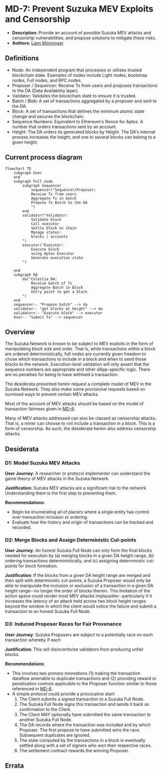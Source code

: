 # MD-7: Prevent Suzuka MEV Exploits and Censorship
- **Description**: Provide an account of possible Suzuka MEV attacks and censorship vulnerabilities, and propose solutions to mitigate these risks.
- **Authors**: [Liam Monninger](mailto:liam@movementlabs.xyz)

## Definitions

 * Node: An independent program that processes or utilizes trusted blockchain state. Examples of nodes include Light nodes, bootstrap nodes, Full nodes, and RPC nodes.
 * Proposer / Sequencer: Receive Tx from users and proposes transactions to the DA (Data Availability layer).
 * Validator: Validates the blockchain state to ensure it is trusted.
 * Batch / Blob: A set of transactions aggregated by a proposer and sent to the DA.
 * Block: A set of transactions that defines the minimum atomic state change and secures the blockchain.
 * Sequence Numbers: Equivalent to Ethereum's Nonce for Aptos. A number that orders transactions sent by an account.
 * Height: The DA orders its generated blocks by Height. The DA's internal process increases the height, and one to several blocks can belong to a given height.

## Current process diagram
```mermaid
flowchart TD
    subgraph User
    end
    subgraph Full node
        subgraph Sequencer
            sequencer("Sequencer/Proposer:
            Receive Tx from users
            Aggregate Tx in batch
            Propose Tx Batch to the DA
            ")
        end
        validator("Validator:
            Validate block
            Call executor
            Settle block on chain
            Manage states:
            blocks / accounts
        ")
        executor("Executor:
            Execute block
            using Aptos Executor
            Generate execution state
        ")

    end
    subgraph DA
        da("Celestia DA:
            Receive batch of Tx
            Aggregate Batch in Block
            Entry point to get a block
        ")
    end
    sequencer-- "Propose batch" --> da
    validator-- "get blocks at height" --> da
    validator<-- "Execute block" --> executor
    User-- "Submit Tx" --> sequencer

```

## Overview
The Suzuka Network is known to be subject to MEV exploits in the form of manipulating block size and order. That is, while transactions within a block are ordered deterministically, full nodes are currently given freedom to chose which transactions to include in a block and when to send those blocks to the network. Execution-level validation will only assert that the sequence numbers are appropriate and other dApp-specific logic. There are no penalties for being to have withheld a transaction. 

The desiderata presented herein request a complete model of MEV in the Suzuka Network. They also make some provisional requests based on surmised ways to prevent certain MEV attacks.

Most of the account of MEV attacks should be based on the model of transaction fairness given in [MD-6](../md-6/README.md).

Many of MEV attacks addressed can also be classed as censorship attacks. That is, a miner can choose to not include a transaction in a block. This is a form of censorship. As such, the desiderata herein also address censorship attacks.

## Desiderata

<!--
  List out the specific desiderata. Each entry should consist of:

  1. Title: A concise name for the desideratum.
  2. User Journey: A one or two-sentence statement focusing on the "user" (could be a human, machine, software, etc.) and their interaction or experience.
  3. Description (optional): A more detailed explanation if needed.
  4. Justification: The reasoning behind the desideratum. Why is it necessary or desired?
  5. Recommendations (optional): Suggestions or guidance related to the desideratum.

  Format as:

  ### Desideratum Title

  **User Journey**: [user] can [action].

  **Description**: <More detailed explanation if needed (optional)>

  **Justification**: <Why this is a significant or required desideratum>

  **Recommendations**: <Any specific guidance or suggestions (optional)>

  TODO: Remove this comment before finalizing.
-->
### D1: Model Suzuka MEV Attacks
**User Journey**: A researcher or protocol implementer can understand the game theory of MEV attacks in the Suzuka Network.

**Justification**: Suzuka MEV attacks are a significant risk to the network. Understanding them is the first step to preventing them.

**Recommendations**:
- Begin be enumerating all of placers where a single entity has control over transaction inclusion or ordering. 
- Evaluate how the history and origin of transactions can be tracked and recorded.

### D2: Merge Blocks and Assign Deterministic Cut-points
**User Journey**: An honest Suzuka Full Node can only form the final blocks needed for execution by (a) merging blocks in a given DA height range, (b) ordering transactions deterministically, and (c) assigning deterministic cut-points for block formation.

**Justification**: If the blocks from a given DA height range are merged and then split with deterministic cut-points, a Suzuka Proposer would only be able to manipulate the inclusion or exclusion of a transaction in a given DA height range--no longer the order of blocks therein. This limitation of the action space could render most MEV attacks implausible--particularly if it increases the latency of an attack held across two block height ranges beyond the window in which the client would notice the failure and submit a transaction to an honest Suzuka Full Node.

### D3: Induced Proposer Races for Fair Provenance
**User Journey**: Suzuka Proposers are subject to a potentially race on each transaction whereby if each 

**Justification**: This will disincentivize validators from producing unfair blocks.

**Recommendations**:
- This involves two primary innovations (1) making the transaction dataflow amenable to duplicate transactions and (2) providing reward or penalization controls applicable to the Proposer function similar to those referenced in [MD-6](../md-6/README.md).
- A simple protocol could provide a provocative start:
    1. The Client submits a signed transaction to a Suzuka Full Node.
    2. The Suzuka Full Node signs this transaction and sends it back as confirmation to the Client.
    3. The Client MAY optionally have submitted the same transaction to another Suzuka Full Node.
    4. The DA records where the transaction was included and by which Proposer. The first propose to have submitted wins the race. Subsequent duplicates are ignored.
    5. The state computed by the transactions in a block is eventually settled along with a set of signers who won their respective races.
    6. The settlement contract rewards the winning Proposer. 


## Errata
<!--
  Errata should be maintained after publication.

  1. **Transparency and Clarity**: An erratum acknowledges any corrections made post-publication, ensuring that readers are not misled and are always equipped with the most accurate information.

  2. **Accountability**: By noting errors openly, we maintain a high level of responsibility and ownership over our content. It’s an affirmation that we value precision and are ready to correct oversights.

  Each erratum should briefly describe the discrepancy and the correction made, accompanied by a reference to the date and version of the desiderata in which the error was identified.

  TODO: Maintain this comment.
-->

